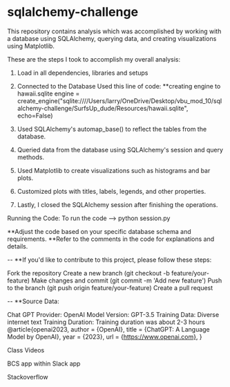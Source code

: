 # sqlalchemy-challenge

This repository contains analysis which was accomplished by working with a 
database using SQLAlchemy, querying data, and creating visualizations using 
Matplotlib.

These are the steps I took to accomplish my overall analysis:

1. Load in all dependencies, libraries and setups

2. Connected to the Database
Used this line of code: 
**creating engine to hawaii.sqlite
engine = create_engine("sqlite:////Users/larry/OneDrive/Desktop/vbu_mod_10/sqlalchemy-challenge/SurfsUp_dude/Resources/hawaii.sqlite", echo=False)

3. Used SQLAlchemy's automap_base() to reflect the tables from the database.

4. Queried data from the database using SQLAlchemy's session and query methods.

5. Used Matplotlib to create visualizations such as histograms and bar plots.

6. Customized plots with titles, labels, legends, and other properties.

7. Lastly, I closed the SQLAlchemy session after finishing the operations.

Running the Code:
To run the code --> python session.py

**Adjust the code based on your specific database schema and requirements.
**Refer to the comments in the code for explanations and details.

--
**If you'd like to contribute to this project, please follow these steps:

Fork the repository
Create a new branch (git checkout -b feature/your-feature)
Make changes and commit (git commit -m 'Add new feature')
Push to the branch (git push origin feature/your-feature)
Create a pull request

--
**Source Data: 

Chat GPT Provider: OpenAI Model Version: GPT-3.5 Training Data: Diverse internet text Training Duration: Training duration was about 2-3 hours @article{openai2023, author = {OpenAI}, title = {ChatGPT: A Language Model by OpenAI}, year = {2023}, url = {https://www.openai.com}, }

Class Videos

BCS app within Slack app

Stackoverflow
